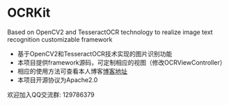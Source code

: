 # OCRKit
Based on OpenCV2 and TesseractOCR technology to realize image text recognition customizable framework

* 基于OpenCV2和TesseractOCR技术实现的图片识别功能
* 本项目提供framework源码，可定制相应的视图（修改OCRViewController）
* 相应的使用方法可查看本人博客[博客地址](http://dylanooo.github.io/基于OpenCV2和Tesseract实现图片文字识别技术/)
* 本项目开源协议为Apache2.0

欢迎加入QQ交流群: 129786379

